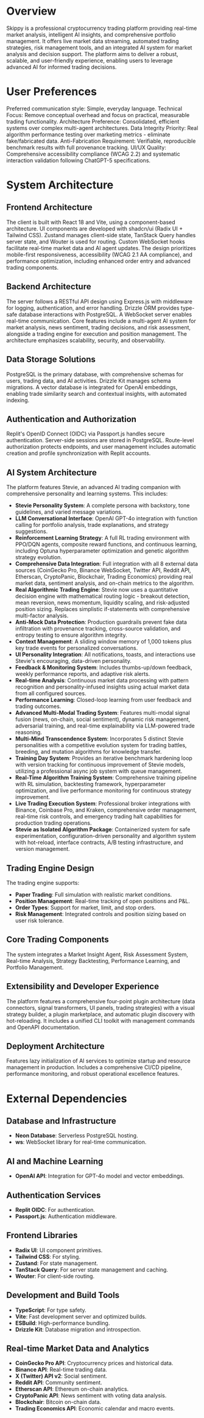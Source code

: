 # Overview
Skippy is a professional cryptocurrency trading platform providing real-time market analysis, intelligent AI insights, and comprehensive portfolio management. It offers live market data streaming, automated trading strategies, risk management tools, and an integrated AI system for market analysis and decision support. The platform aims to deliver a robust, scalable, and user-friendly experience, enabling users to leverage advanced AI for informed trading decisions.

# User Preferences
Preferred communication style: Simple, everyday language.
Technical Focus: Remove conceptual overhead and focus on practical, measurable trading functionality.
Architecture Preference: Consolidated, efficient systems over complex multi-agent architectures.
Data Integrity Priority: Real algorithm performance testing over marketing metrics - eliminate fake/fabricated data.
Anti-Fabrication Requirement: Verifiable, reproducible benchmark results with full provenance tracking.
UI/UX Quality: Comprehensive accessibility compliance (WCAG 2.2) and systematic interaction validation following ChatGPT-5 specifications.

# System Architecture

## Frontend Architecture
The client is built with React 18 and Vite, using a component-based architecture. UI components are developed with shadcn/ui (Radix UI + Tailwind CSS). Zustand manages client-side state, TanStack Query handles server state, and Wouter is used for routing. Custom WebSocket hooks facilitate real-time market data and AI agent updates. The design prioritizes mobile-first responsiveness, accessibility (WCAG 2.1 AA compliance), and performance optimization, including enhanced order entry and advanced trading components.

## Backend Architecture
The server follows a RESTful API design using Express.js with middleware for logging, authentication, and error handling. Drizzle ORM provides type-safe database interactions with PostgreSQL. A WebSocket server enables real-time communication. Core features include a multi-agent AI system for market analysis, news sentiment, trading decisions, and risk assessment, alongside a trading engine for execution and position management. The architecture emphasizes scalability, security, and observability.

## Data Storage Solutions
PostgreSQL is the primary database, with comprehensive schemas for users, trading data, and AI activities. Drizzle Kit manages schema migrations. A vector database is integrated for OpenAI embeddings, enabling trade similarity search and contextual insights, with automated indexing.

## Authentication and Authorization
Replit's OpenID Connect (OIDC) via Passport.js handles secure authentication. Server-side sessions are stored in PostgreSQL. Route-level authorization protects endpoints, and user management includes automatic creation and profile synchronization with Replit accounts.

## AI System Architecture
The platform features Stevie, an advanced AI trading companion with comprehensive personality and learning systems. This includes:
- **Stevie Personality System**: A complete persona with backstory, tone guidelines, and varied message variations.
- **LLM Conversational Interface**: OpenAI GPT-4o integration with function calling for portfolio analysis, trade explanations, and strategy suggestions.
- **Reinforcement Learning Strategy**: A full RL trading environment with PPO/DQN agents, composite reward functions, and continuous learning, including Optuna hyperparameter optimization and genetic algorithm strategy evolution.
- **Comprehensive Data Integration**: Full integration with all 8 external data sources (CoinGecko Pro, Binance WebSocket, Twitter API, Reddit API, Etherscan, CryptoPanic, Blockchair, Trading Economics) providing real market data, sentiment analysis, and on-chain metrics to the algorithm.
- **Real Algorithmic Trading Engine**: Stevie now uses a quantitative decision engine with mathematical routing logic - breakout detection, mean reversion, news momentum, liquidity scaling, and risk-adjusted position sizing. Replaces simplistic if-statements with comprehensive multi-factor analysis.
- **Anti-Mock Data Protection**: Production guardrails prevent fake data infiltration with provenance tracking, cross-source validation, and entropy testing to ensure algorithm integrity.
- **Context Management**: A sliding window memory of 1,000 tokens plus key trade events for personalized conversations.
- **UI Personality Integration**: All notifications, toasts, and interactions use Stevie's encouraging, data-driven personality.
- **Feedback & Monitoring System**: Includes thumbs-up/down feedback, weekly performance reports, and adaptive risk alerts.
- **Real-time Analysis**: Continuous market data processing with pattern recognition and personality-infused insights using actual market data from all configured sources.
- **Performance Learning**: Closed-loop learning from user feedback and trading outcomes.
- **Advanced Multi-Modal Trading System**: Features multi-modal signal fusion (news, on-chain, social sentiment), dynamic risk management, adversarial training, and real-time explainability via LLM-powered trade reasoning.
- **Multi-Mind Transcendence System**: Incorporates 5 distinct Stevie personalities with a competitive evolution system for trading battles, breeding, and mutation algorithms for knowledge transfer.
- **Training Day System**: Provides an iterative benchmark hardening loop with version tracking for continuous improvement of Stevie models, utilizing a professional async job system with queue management.
- **Real-Time Algorithm Training System**: Comprehensive training pipeline with RL simulation, backtesting framework, hyperparameter optimization, and live performance monitoring for continuous strategy improvement.
- **Live Trading Execution System**: Professional broker integrations with Binance, Coinbase Pro, and Kraken, comprehensive order management, real-time risk controls, and emergency trading halt capabilities for production trading operations.
- **Stevie as Isolated Algorithm Package**: Containerized system for safe experimentation, configuration-driven personality and algorithm system with hot-reload, interface contracts, A/B testing infrastructure, and version management.

## Trading Engine Design
The trading engine supports:
- **Paper Trading**: Full simulation with realistic market conditions.
- **Position Management**: Real-time tracking of open positions and P&L.
- **Order Types**: Support for market, limit, and stop orders.
- **Risk Management**: Integrated controls and position sizing based on user risk tolerance.

## Core Trading Components
The system integrates a Market Insight Agent, Risk Assessment System, Real-time Analysis, Strategy Backtesting, Performance Learning, and Portfolio Management.

## Extensibility and Developer Experience
The platform features a comprehensive four-point plugin architecture (data connectors, signal transformers, UI panels, trading strategies) with a visual strategy builder, a plugin marketplace, and automatic plugin discovery with hot-reloading. It includes a unified CLI toolkit with management commands and OpenAPI documentation.

## Deployment Architecture
Features lazy initialization of AI services to optimize startup and resource management in production. Includes a comprehensive CI/CD pipeline, performance monitoring, and robust operational excellence features.

# External Dependencies

## Database and Infrastructure
- **Neon Database**: Serverless PostgreSQL hosting.
- **ws**: WebSocket library for real-time communication.

## AI and Machine Learning
- **OpenAI API**: Integration for GPT-4o model and vector embeddings.

## Authentication Services
- **Replit OIDC**: For authentication.
- **Passport.js**: Authentication middleware.

## Frontend Libraries
- **Radix UI**: UI component primitives.
- **Tailwind CSS**: For styling.
- **Zustand**: For state management.
- **TanStack Query**: For server state management and caching.
- **Wouter**: For client-side routing.

## Development and Build Tools
- **TypeScript**: For type safety.
- **Vite**: Fast development server and optimized builds.
- **ESBuild**: High-performance bundling.
- **Drizzle Kit**: Database migration and introspection.

## Real-time Market Data and Analytics
- **CoinGecko Pro API**: Cryptocurrency prices and historical data.
- **Binance API**: Real-time trading data.
- **X (Twitter) API v2**: Social sentiment.
- **Reddit API**: Community sentiment.
- **Etherscan API**: Ethereum on-chain analytics.
- **CryptoPanic API**: News sentiment with voting data analysis.
- **Blockchair**: Bitcoin on-chain data.
- **Trading Economics API**: Economic calendar and macro events.